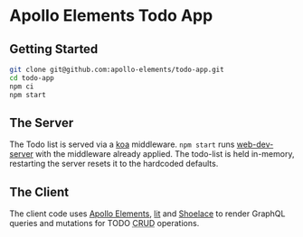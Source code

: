 # Apollo Elements Todo App

## Getting Started

```bash
git clone git@github.com:apollo-elements/todo-app.git
cd todo-app
npm ci
npm start
```

## The Server

The Todo list is served via a [koa](https://koajs.com/) middleware. `npm start` runs [web-dev-server](https://modern-web.dev/guides/dev-server/getting-started/) with the middleware already applied. The todo-list is held in-memory, restarting the server resets it to the hardcoded defaults.

## The Client

The client code uses [Apollo Elements](https://apolloelements.dev), [lit](https://lit.dev) and [Shoelace](https://shoelace.style) to render GraphQL queries and mutations for TODO <abbr title="create read update delete">CRUD</abbr> operations.
